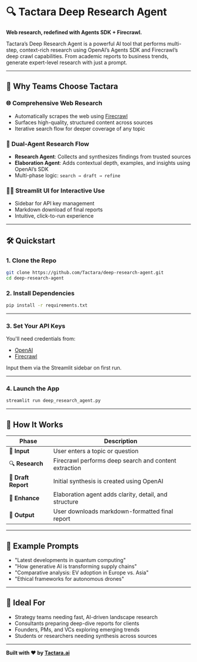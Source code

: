 # 🔍 Tactara Deep Research Agent

**Web research, redefined with Agents SDK + Firecrawl.**

Tactara’s Deep Research Agent is a powerful AI tool that performs multi-step, context-rich research using OpenAI’s Agents SDK and Firecrawl’s deep crawl capabilities. From academic reports to business trends, generate expert-level research with just a prompt.

---

## 🚀 Why Teams Choose Tactara

### 🌐 Comprehensive Web Research
- Automatically scrapes the web using [Firecrawl](https://firecrawl.dev)  
- Surfaces high-quality, structured content across sources  
- Iterative search flow for deeper coverage of any topic  

### 🤖 Dual-Agent Research Flow
- **Research Agent**: Collects and synthesizes findings from trusted sources  
- **Elaboration Agent**: Adds contextual depth, examples, and insights using OpenAI’s SDK  
- Multi-phase logic: `search → draft → refine`  

### 🧑‍💻 Streamlit UI for Interactive Use
- Sidebar for API key management  
- Markdown download of final reports  
- Intuitive, click-to-run experience  

---

## 🛠️ Quickstart

### 1. Clone the Repo

```bash
git clone https://github.com/Tactara/deep-research-agent.git
cd deep-research-agent
```

### 2. Install Dependencies

```bash
pip install -r requirements.txt
```

---

### 3. Set Your API Keys

You'll need credentials from:

- [OpenAI](https://platform.openai.com)  
- [Firecrawl](https://firecrawl.dev)

Input them via the Streamlit sidebar on first run.

---

### 4. Launch the App

```bash
streamlit run deep_research_agent.py
```

---

## 🧠 How It Works

| Phase            | Description                                             |
|------------------|---------------------------------------------------------|
| 📝 **Input**      | User enters a topic or question                         |
| 🔍 **Research**   | Firecrawl performs deep search and content extraction   |
| 📄 **Draft Report** | Initial synthesis is created using OpenAI               |
| 🧾 **Enhance**    | Elaboration agent adds clarity, detail, and structure   |
| 💾 **Output**     | User downloads markdown-formatted final report          |

---

## 🧪 Example Prompts

- "Latest developments in quantum computing"  
- "How generative AI is transforming supply chains"  
- "Comparative analysis: EV adoption in Europe vs. Asia"  
- "Ethical frameworks for autonomous drones"  

---

## 🧩 Ideal For

- Strategy teams needing fast, AI-driven landscape research  
- Consultants preparing deep-dive reports for clients  
- Founders, PMs, and VCs exploring emerging trends  
- Students or researchers needing synthesis across sources  

---

**Built with ❤️ by [Tactara.ai](https://www.tactara.ai)**